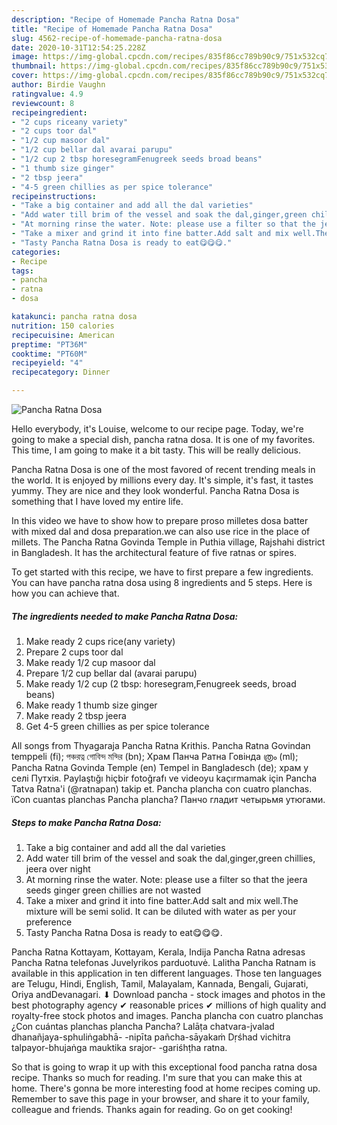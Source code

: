 ```yaml
---
description: "Recipe of Homemade Pancha Ratna Dosa"
title: "Recipe of Homemade Pancha Ratna Dosa"
slug: 4562-recipe-of-homemade-pancha-ratna-dosa
date: 2020-10-31T12:54:25.228Z
image: https://img-global.cpcdn.com/recipes/835f86cc789b90c9/751x532cq70/pancha-ratna-dosa-recipe-main-photo.jpg
thumbnail: https://img-global.cpcdn.com/recipes/835f86cc789b90c9/751x532cq70/pancha-ratna-dosa-recipe-main-photo.jpg
cover: https://img-global.cpcdn.com/recipes/835f86cc789b90c9/751x532cq70/pancha-ratna-dosa-recipe-main-photo.jpg
author: Birdie Vaughn
ratingvalue: 4.9
reviewcount: 8
recipeingredient:
- "2 cups riceany variety"
- "2 cups toor dal"
- "1/2 cup masoor dal"
- "1/2 cup bellar dal avarai parupu"
- "1/2 cup 2 tbsp horesegramFenugreek seeds broad beans"
- "1 thumb size ginger"
- "2 tbsp jeera"
- "4-5 green chillies as per spice tolerance"
recipeinstructions:
- "Take a big container and add all the dal varieties"
- "Add water till brim of the vessel and soak the dal,ginger,green chillies, jeera over night"
- "At morning rinse the water. Note: please use a filter so that the jeera seeds ginger green chillies are not wasted"
- "Take a mixer and grind it into fine batter.Add salt and mix well.The mixture will be semi solid. It can be diluted with water as per your preference"
- "Tasty Pancha Ratna Dosa is ready to eat😋😋😋."
categories:
- Recipe
tags:
- pancha
- ratna
- dosa

katakunci: pancha ratna dosa 
nutrition: 150 calories
recipecuisine: American
preptime: "PT36M"
cooktime: "PT60M"
recipeyield: "4"
recipecategory: Dinner

---
```



![Pancha Ratna Dosa](https://img-global.cpcdn.com/recipes/835f86cc789b90c9/751x532cq70/pancha-ratna-dosa-recipe-main-photo.jpg)

Hello everybody, it's Louise, welcome to our recipe page. Today, we're going to make a special dish, pancha ratna dosa. It is one of my favorites. This time, I am going to make it a bit tasty. This will be really delicious.

Pancha Ratna Dosa is one of the most favored of recent trending meals in the world. It is enjoyed by millions every day. It's simple, it's fast, it tastes yummy. They are nice and they look wonderful. Pancha Ratna Dosa is something that I have loved my entire life.

In this video we have to show how to prepare proso milletes dosa batter with mixed dal and dosa preparation.we can also use rice in the place of millets. The Pancha Ratna Govinda Temple in Puthia village, Rajshahi district in Bangladesh. It has the architectural feature of five ratnas or spires.


To get started with this recipe, we have to first prepare a few ingredients. You can have pancha ratna dosa using 8 ingredients and 5 steps. Here is how you can achieve that.

<!--inarticleads1-->

##### The ingredients needed to make Pancha Ratna Dosa:

1. Make ready 2 cups rice(any variety)
1. Prepare 2 cups toor dal
1. Make ready 1/2 cup masoor dal
1. Prepare 1/2 cup bellar dal (avarai parupu)
1. Make ready 1/2 cup (2 tbsp: horesegram,Fenugreek seeds, broad beans)
1. Make ready 1 thumb size ginger
1. Make ready 2 tbsp jeera
1. Get 4-5 green chillies as per spice tolerance


All songs from Thyagaraja Pancha Ratna Krithis. Pancha Ratna Govindan temppeli (fi); পঞ্চরত্ন গোবিন্দ মন্দির (bn); Храм Панча Ратна Говінда ത്രം (ml); Pancha Ratna Govinda Temple (en) Tempel in Bangladesch (de); храм у селі Путхія. Paylaştığı hiçbir fotoğrafı ve videoyu kaçırmamak için Pancha Tatva Ratna&#39;i (@ratnapan) takip et. Pancha plancha con cuatro planchas. їCon cuantas planchas Pancha plancha? Панчо гладит четырьмя утюгами. 

<!--inarticleads2-->

##### Steps to make Pancha Ratna Dosa:

1. Take a big container and add all the dal varieties
1. Add water till brim of the vessel and soak the dal,ginger,green chillies, jeera over night
1. At morning rinse the water. Note: please use a filter so that the jeera seeds ginger green chillies are not wasted
1. Take a mixer and grind it into fine batter.Add salt and mix well.The mixture will be semi solid. It can be diluted with water as per your preference
1. Tasty Pancha Ratna Dosa is ready to eat😋😋😋.


Pancha Ratna Kottayam, Kottayam, Kerala, Indija Pancha Ratna adresas Pancha Ratna telefonas Juvelyrikos parduotuvė. Lalitha Pancha Ratnam is available in this application in ten different languages. Those ten languages are Telugu, Hindi, English, Tamil, Malayalam, Kannada, Bengali, Gujarati, Oriya andDevanagari. ⬇ Download pancha - stock images and photos in the best photography agency ✔ reasonable prices ✔ millions of high quality and royalty-free stock photos and images. Pancha plancha con cuatro planchas ¿Con cuántas planchas plancha Pancha? Lalāṭa chatvara-jvalad dhanañjaya-sphuliṅgabhā- -nipīta pañcha-sāyakaṁ Dṛśhad vichitra talpayor-bhujaṅga mauktika srajor- -gariśhṭha ratna. 

So that is going to wrap it up with this exceptional food pancha ratna dosa recipe. Thanks so much for reading. I'm sure that you can make this at home. There's gonna be more interesting food at home recipes coming up. Remember to save this page in your browser, and share it to your family, colleague and friends. Thanks again for reading. Go on get cooking!
